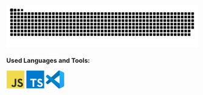 ![Contributions Snake](./github-contribution-grid-snake.svg)

<!-- Used Languages and Tools -->
<h3 align="left">Used Languages and Tools:</h3>

<!-- Icons -->
<p align="left">
  <a href="https://developer.mozilla.org/en-US/docs/Web/JavaScript" target="_blank" title="JavaScript"><img src="https://raw.githubusercontent.com/devicons/devicon/master/icons/javascript/javascript-original.svg" width="48" height="48" /></a>
  <a href="https://typescriptlang.org/" target="_blank" title="TypeScript"><img src="https://raw.githubusercontent.com/devicons/devicon/master/icons/typescript/typescript-original.svg" width="48" height="48" /></a>
  <a href="https://code.visualstudio.com/" target="_blank" title="VS Code"><img src="https://raw.githubusercontent.com/devicons/devicon/master/icons/vscode/vscode-original.svg" width="48" height="48" /></a>
</p>
